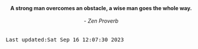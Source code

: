
<div align="center"><b><span>A strong man overcomes an obstacle, a wise man goes the whole way.</span></b><br><br><i> - Zen Proverb</i></div>
<br><br><kbd>Last updated:Sat Sep 16 12:07:30 2023</kbd>